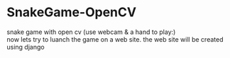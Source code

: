 # SnakeGame-OpenCV
snake game with open cv (use webcam &amp; a hand to play:)<br/>
now lets try to luanch the game on a web site.
the web site will be created using django 
